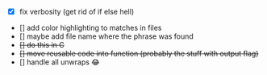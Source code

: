 - [x] fix verbosity (get rid of if else hell)
- [] add color highlighting to matches in files
- [] maybe add file name where the phrase was found
- ~~[] do this in C~~
- ~~[] move reusable code into function (probably the stuff with output flag)~~
- [] handle all unwraps :joy:
